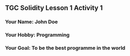 ## TGC Solidity Lesson 1 Activity 1

### Your Name: John Doe

### Your Hobby: Programming

### Your Goal: To be the best programme in the world
